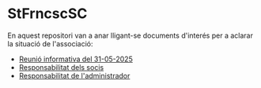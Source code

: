 # StFrncscSC

En aquest repositori van a anar lligant-se documents d'interés per a aclarar la situació de l'associació:

- [Reunió informativa del 31-05-2025](20250531ReunioInfoSC.md)
- [Responsabilitat dels socis](20250531RespSocis.md)
- [Responsabilitat de l'administrador](20250531RespAdministrador.md)
